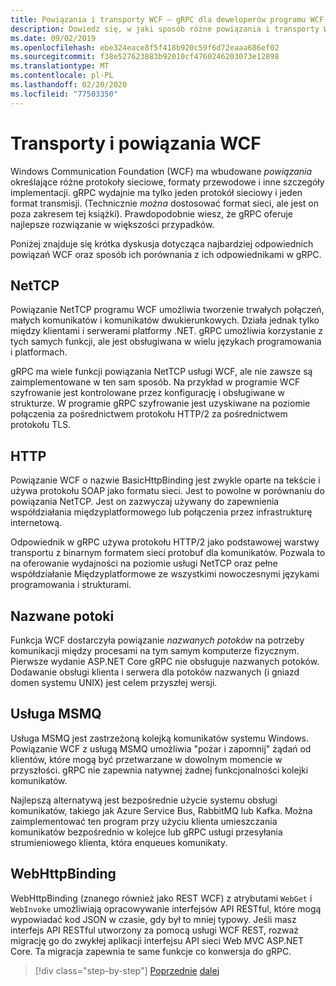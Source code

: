 ```yaml
---
title: Powiązania i transporty WCF — gRPC dla deweloperów programu WCF
description: Dowiedz się, w jaki sposób różne powiązania i transporty WCF są porównywane z gRPC.
ms.date: 09/02/2019
ms.openlocfilehash: ebe324eace8f5f418b920c59f6d72eaaa686ef02
ms.sourcegitcommit: f38e527623883b92010cf4760246203073e12898
ms.translationtype: MT
ms.contentlocale: pl-PL
ms.lasthandoff: 02/20/2020
ms.locfileid: "77503350"
---
```

# <a name="wcf-bindings-and-transports"></a>Transporty i powiązania WCF

Windows Communication Foundation (WCF) ma wbudowane *powiązania* określające różne protokoły sieciowe, formaty przewodowe i inne szczegóły implementacji. gRPC wydajnie ma tylko jeden protokół sieciowy i jeden format transmisji. (Technicznie *można* dostosować format sieci, ale jest on poza zakresem tej książki). Prawdopodobnie wiesz, że gRPC oferuje najlepsze rozwiązanie w większości przypadków. 

Poniżej znajduje się krótka dyskusja dotycząca najbardziej odpowiednich powiązań WCF oraz sposób ich porównania z ich odpowiednikami w gRPC.

## <a name="nettcp"></a>NetTCP

Powiązanie NetTCP programu WCF umożliwia tworzenie trwałych połączeń, małych komunikatów i komunikatów dwukierunkowych. Działa jednak tylko między klientami i serwerami platformy .NET. gRPC umożliwia korzystanie z tych samych funkcji, ale jest obsługiwana w wielu językach programowania i platformach. 

gRPC ma wiele funkcji powiązania NetTCP usługi WCF, ale nie zawsze są zaimplementowane w ten sam sposób. Na przykład w programie WCF szyfrowanie jest kontrolowane przez konfigurację i obsługiwane w strukturze. W programie gRPC szyfrowanie jest uzyskiwane na poziomie połączenia za pośrednictwem protokołu HTTP/2 za pośrednictwem protokołu TLS.

## <a name="http"></a>HTTP

Powiązanie WCF o nazwie BasicHttpBinding jest zwykle oparte na tekście i używa protokołu SOAP jako formatu sieci. Jest to powolne w porównaniu do powiązania NetTCP. Jest on zazwyczaj używany do zapewnienia współdziałania międzyplatformowego lub połączenia przez infrastrukturę internetową. 

Odpowiednik w gRPC używa protokołu HTTP/2 jako podstawowej warstwy transportu z binarnym formatem sieci protobuf dla komunikatów. Pozwala to na oferowanie wydajności na poziomie usługi NetTCP oraz pełne współdziałanie Międzyplatformowe ze wszystkimi nowoczesnymi językami programowania i strukturami.

## <a name="named-pipes"></a>Nazwane potoki

Funkcja WCF dostarczyła powiązanie *nazwanych potoków* na potrzeby komunikacji między procesami na tym samym komputerze fizycznym. Pierwsze wydanie ASP.NET Core gRPC nie obsługuje nazwanych potoków. Dodawanie obsługi klienta i serwera dla potoków nazwanych (i gniazd domen systemu UNIX) jest celem przyszłej wersji.

## <a name="msmq"></a>Usługa MSMQ

Usługa MSMQ jest zastrzeżoną kolejką komunikatów systemu Windows. Powiązanie WCF z usługą MSMQ umożliwia "pożar i zapomnij" żądań od klientów, które mogą być przetwarzane w dowolnym momencie w przyszłości. gRPC nie zapewnia natywnej żadnej funkcjonalności kolejki komunikatów. 

Najlepszą alternatywą jest bezpośrednie użycie systemu obsługi komunikatów, takiego jak Azure Service Bus, RabbitMQ lub Kafka. Można zaimplementować ten program przy użyciu klienta umieszczania komunikatów bezpośrednio w kolejce lub gRPC usługi przesyłania strumieniowego klienta, która enqueues komunikaty.

## <a name="webhttpbinding"></a>WebHttpBinding

WebHttpBinding (znanego również jako REST WCF) z atrybutami `WebGet` i `WebInvoke` umożliwiają opracowywanie interfejsów API RESTful, które mogą wypowiadać kod JSON w czasie, gdy był to mniej typowy. Jeśli masz interfejs API RESTful utworzony za pomocą usługi WCF REST, rozważ migrację go do zwykłej aplikacji interfejsu API sieci Web MVC ASP.NET Core. Ta migracja zapewnia te same funkcje co konwersja do gRPC.

>[!div class="step-by-step"]
>[Poprzednie](wcf-endpoints-grpc-methods.md)
>[dalej](rpc-types.md)

